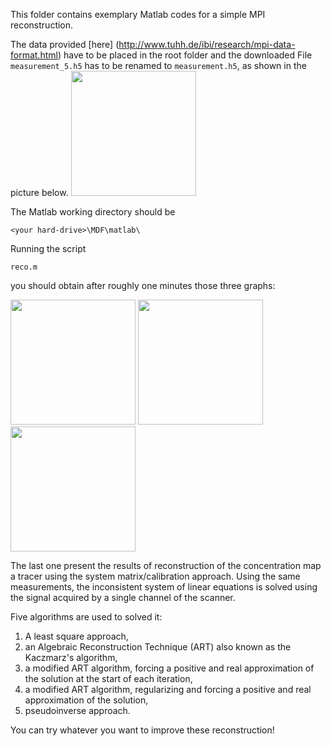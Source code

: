 This folder contains exemplary Matlab codes for a simple MPI reconstruction.

The data provided [here] (http://www.tuhh.de/ibi/research/mpi-data-format.html) have to be placed in the root folder and the downloaded File `measurement_5.h5` has to be renamed to `measurement.h5`, as shown in the picture below.
<img src="/matlab/results/files.jpg" height="200">

The Matlab working directory should be
```
<your hard-drive>\MDF\matlab\
```
	
Running the script
```
reco.m
```
you should obtain after roughly one minutes those three graphs:

<img src="/matlab/results/SM.jpg" height="200">

<img src="/matlab/results/SpectrumMeasure.jpg" height="200">

<img src="/matlab/results/Reco.jpg" height="200">

The last one present the results of reconstruction of the concentration map a tracer using the system matrix/calibration approach. Using the same measurements, the inconsistent system of linear equations is solved using the signal acquired by a single channel of the scanner.

Five algorithms are used to solved it:
 1. A least square approach,
 2. an Algebraic Reconstruction Technique (ART) also known as the Kaczmarz's algorithm,
 3. a modified ART algorithm, forcing a positive and real approximation of the solution at the start of each iteration,
 4. a modified ART algorithm, regularizing and forcing a positive and real approximation of the solution,
 5. pseudoinverse approach.

You can try whatever you want to improve these reconstruction!
